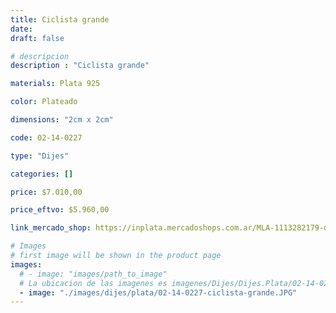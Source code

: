 ```yaml
---
title: Ciclista grande
date: 
draft: false

# descripcion
description : "Ciclista grande"

materials: Plata 925

color: Plateado

dimensions: "2cm x 2cm"

code: 02-14-0227

type: "Dijes"

categories: []

price: $7.010,00

price_eftvo: $5.960,00

link_mercado_shop: https://inplata.mercadoshops.com.ar/MLA-1113282179-dije-plata-ciclista-grande-_JM

# Images
# first image will be shown in the product page
images:
  # - image: "images/path_to_image"
  # La ubicacion de las imagenes es imagenes/Dijes/Dijes.Plata/02-14-0227-ciclista-grande
  - image: "./images/dijes/plata/02-14-0227-ciclista-grande.JPG"
---
```

